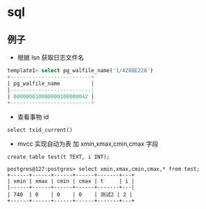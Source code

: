 # sql


## 例子

- 根据 lsn 获取日志文件名
```sql
template1> select pg_walfile_name('1/4288E228')
+--------------------------+
| pg_walfile_name          |
|--------------------------|
| 000000010000000100000042 |
+--------------------------+
```

- 查看事物 id
```shell
select txid_current()
```

- mvcc 实现自动为表 加 xmin,xmax,cmin,cmax 字段
```shell
create table test(t TEXT, i INT);

postgres@127:postgres> select xmin,xmax,cmin,cmax,* from test;
+------+------+------+------+-------+---+
| xmin | xmax | cmin | cmax | t     | i |
|------+------+------+------+-------+---|
| 740  | 0    | 0    | 0    | 测试2 | 2 |
+------+------+------+------+-------+---+
```
